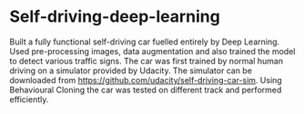 # Self-driving-deep-learning
Built a fully functional self-driving car fuelled entirely by Deep Learning. Used pre-processing images, data augmentation and also trained the model to detect various traffic signs.
The car was first trained by normal human driving on a simulator provided by Udacity. The simulator can be downloaded from https://github.com/udacity/self-driving-car-sim.
Using Behavioural Cloning the car was tested on different track and performed efficiently.

